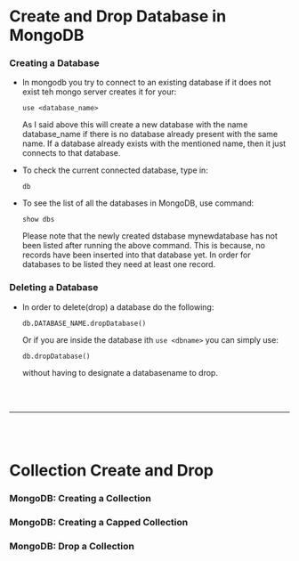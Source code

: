# Create and Drop Database in MongoDB

### Creating a Database

- In mongodb you try to connect to an existing database if it does not exist teh mongo server creates it for your:
  ```
  use <database_name>
  ```
  As I said above this will create a new database with the name database_name if there is no database already present with the same name. If a database already exists with the mentioned name, then it just connects to that database.
  
- To check the current connected database, type in:
  ```
  db
  ```

- To see the list of all the databases in MongoDB, use command:
  ```
  show dbs
  ```
  Please note that the newly created dstabase mynewdatabase has not been listed after running the above command. This is because, no records have been inserted into that database yet. In order for databases to be listed they need at least one record. 

### Deleting a Database

- In order to delete(drop) a database do the following:
  ```
  db.DATABASE_NAME.dropDatabase()
  ```
  Or if you are inside the database ith `use <dbname>` you can simply use:
  ```
  db.dropDatabase()
  ```
  without having to designate a databasename to drop.

<br>
<br>

---

<br>
<br>

# Collection Create and Drop

### MongoDB: Creating a Collection

### MongoDB: Creating a Capped Collection

### MongoDB: Drop a Collection
